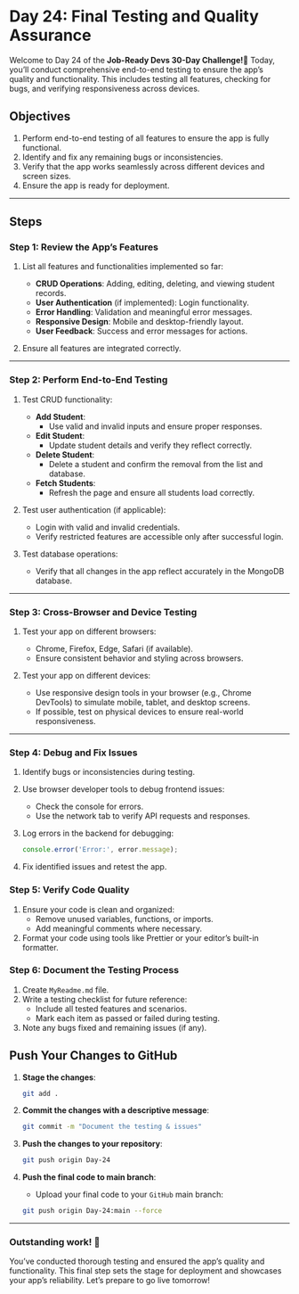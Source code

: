 # Day 24: Final Testing and Quality Assurance

Welcome to Day 24 of the **Job-Ready Devs 30-Day Challenge!**🎉 Today, you’ll conduct comprehensive end-to-end testing to ensure the app’s quality and functionality. This includes testing all features, checking for bugs, and verifying responsiveness across devices.

## Objectives
1. Perform end-to-end testing of all features to ensure the app is fully functional.
2. Identify and fix any remaining bugs or inconsistencies.
3. Verify that the app works seamlessly across different devices and screen sizes.
4. Ensure the app is ready for deployment.

---

## Steps

### Step 1: Review the App’s Features
1. List all features and functionalities implemented so far:
   - **CRUD Operations**: Adding, editing, deleting, and viewing student records.
   - **User Authentication** (if implemented): Login functionality.
   - **Error Handling**: Validation and meaningful error messages.
   - **Responsive Design**: Mobile and desktop-friendly layout.
   - **User Feedback**: Success and error messages for actions.

2. Ensure all features are integrated correctly.

---

### Step 2: Perform End-to-End Testing
1. Test CRUD functionality:
   - **Add Student**:
     - Use valid and invalid inputs and ensure proper responses.
   - **Edit Student**:
     - Update student details and verify they reflect correctly.
   - **Delete Student**:
     - Delete a student and confirm the removal from the list and database.
   - **Fetch Students**:
     - Refresh the page and ensure all students load correctly.

2. Test user authentication (if applicable):
   - Login with valid and invalid credentials.
   - Verify restricted features are accessible only after successful login.

3. Test database operations:
   - Verify that all changes in the app reflect accurately in the MongoDB database.

---

### Step 3: Cross-Browser and Device Testing
1. Test your app on different browsers:
   - Chrome, Firefox, Edge, Safari (if available).
   - Ensure consistent behavior and styling across browsers.

2. Test your app on different devices:
   - Use responsive design tools in your browser (e.g., Chrome DevTools) to simulate mobile, tablet, and desktop screens.
   - If possible, test on physical devices to ensure real-world responsiveness.

---

### Step 4: Debug and Fix Issues
1. Identify bugs or inconsistencies during testing.
2. Use browser developer tools to debug frontend issues:
   - Check the console for errors.
   - Use the network tab to verify API requests and responses.
3. Log errors in the backend for debugging:
    ```javascript
    console.error('Error:', error.message);
    ```

4. Fix identified issues and retest the app.

### Step 5: Verify Code Quality
1. Ensure your code is clean and organized:
    - Remove unused variables, functions, or imports.
    - Add meaningful comments where necessary.
2. Format your code using tools like Prettier or your editor’s built-in formatter.  

### Step 6: Document the Testing Process
1. Create `MyReadme.md` file.
1. Write a testing checklist for future reference:
    - Include all tested features and scenarios.
    - Mark each item as passed or failed during testing.
2. Note any bugs fixed and remaining issues (if any).

## Push Your Changes to GitHub
1. **Stage the changes**:
    ```bash
    git add .
    ```

2. **Commit the changes with a descriptive message**:
    ```bash
    git commit -m "Document the testing & issues"
    ```

3. **Push the changes to your repository**:
    ```bash
    git push origin Day-24
    ```

4. **Push the final code to main branch**:
    - Upload your final code to your `GitHub` main branch:
    ```bash
    git push origin Day-24:main --force
    ```

---

### Outstanding work! 🎉
You’ve conducted thorough testing and ensured the app’s quality and functionality. This final step sets the stage for deployment and showcases your app’s reliability. Let’s prepare to go live tomorrow!